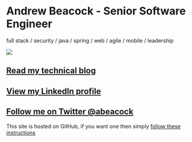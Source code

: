 # Andrew Beacock - Senior Software Engineer
full stack / security / java / spring / web / agile / mobile / leadership

![](https://2.bp.blogspot.com/-yfhWdRvgDZg/XSiGQxV8eQI/AAAAAAAABXg/OStuc9j2LXYlfORn2FALrcJRqFz3cnuPgCK4BGAYYCw/s113-pf/buddy-icon-cropped.png)

## [Read my technical blog](https://blog.andrewbeacock.com)

## [View my LinkedIn profile](https://www.linkedin.com/in/andrewbeacock/)

## [Follow me on Twitter @abeacock](https://twitter.com/abeacock)

This site is hosted on GitHub, if you want one then simply [follow these instructions](https://pages.github.com/)